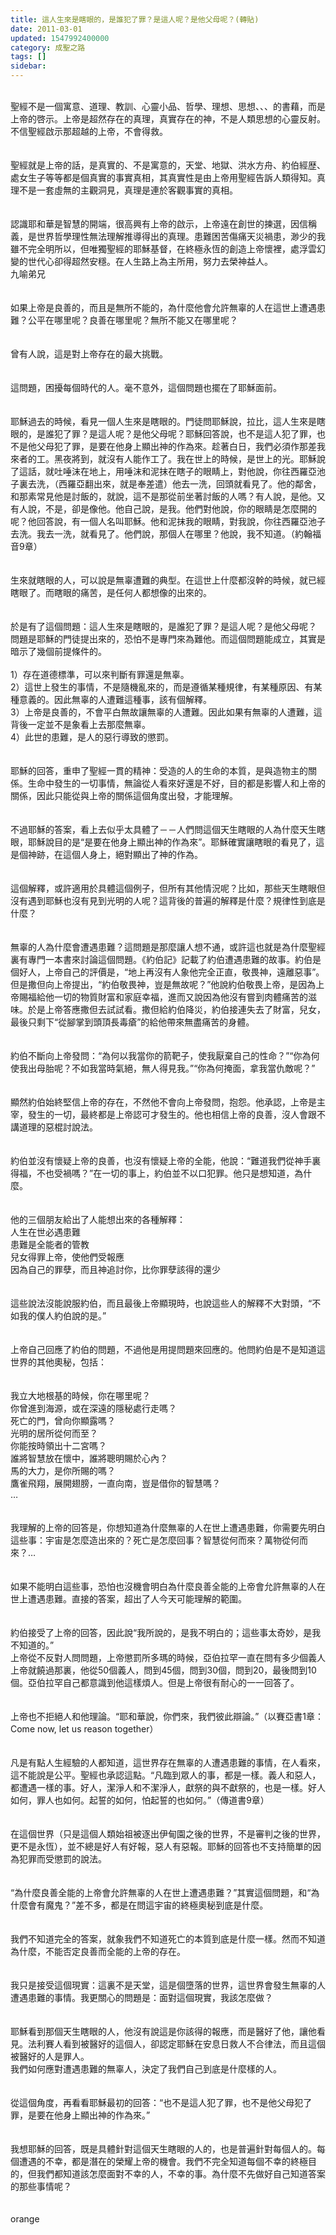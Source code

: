 ```yaml
---
title: 這人生來是瞎眼的，是誰犯了罪？是這人呢？是他父母呢？(轉貼)
date: 2011-03-01
updated: 1547992400000
category: 成聖之路
tags: []
sidebar: 
---
```


<br/>聖經不是一個寓意、道理、教訓、心靈小品、哲學、理想、思想、、、的書藉，而是上帝的啓示。上帝是超然存在的真理，真實存在的神，不是人類思想的心靈反射。不信聖經啟示那超越的上帝，不會得救。<br/><br/><br/>聖經就是上帝的話，是真實的、不是寓意的，天堂、地獄、洪水方舟、約伯經歴、處女生子等等都是個真實的事實真相，其真實性是由上帝用聖經告訴人類得知。真理不是一套虛無的主觀洞見，真理是連於客觀事實的真相。<br/><br/><br/>認識耶和華是智慧的開端，很高興有上帝的啟示，上帝遠在創世的揀選，因信稱義，是世界哲學理性無法理解推導得出的真理。患難困苦傷痛天災禍患，渺少的我雖不完全明所以，但唯獨聖經的耶穌基督，在終極永恆的創造上帝懷裡，處浮雲幻變的世代心卻得超然安穩。在人生路上為主所用，努力去榮神益人。<br/><!--more-->九喻弟兄<br/><br/><br/>如果上帝是良善的，而且是無所不能的，為什麼他會允許無辜的人在這世上遭遇患難？公平在哪里呢？良善在哪里呢？無所不能又在哪里呢？<br/><br/><br/>曾有人說，這是對上帝存在的最大挑戰。<br/><br/><br/>這問題，困擾每個時代的人。毫不意外，這個問題也擺在了耶穌面前。<br/><br/><br/>耶穌過去的時候，看見一個人生來是瞎眼的。門徒問耶穌說，拉比，這人生來是瞎眼的，是誰犯了罪？是這人呢？是他父母呢？耶穌回答說，也不是這人犯了罪，也不是他父母犯了罪，是要在他身上顯出神的作為來。趁著白日，我們必須作那差我來者的工。黑夜將到，就沒有人能作工了。我在世上的時候，是世上的光。耶穌說了這話，就吐唾沫在地上，用唾沫和泥抹在瞎子的眼睛上，對他說，你往西羅亞池子裏去洗，（西羅亞翻出來，就是奉差遣）他去一洗，回頭就看見了。他的鄰舍，和那素常見他是討飯的，就說，這不是那從前坐著討飯的人嗎？有人說，是他。又有人說，不是，卻是像他。他自己說，是我。他們對他說，你的眼睛是怎麼開的呢？他回答說，有一個人名叫耶穌。他和泥抹我的眼睛，對我說，你往西羅亞池子去洗。我去一洗，就看見了。他們說，那個人在哪里？他說，我不知道。（約翰福音9章）<br/><br/><br/>生來就瞎眼的人，可以說是無辜遭難的典型。在這世上什麼都沒幹的時候，就已經瞎眼了。而瞎眼的痛苦，是任何人都想像的出來的。<br/><br/><br/>於是有了這個問題：這人生來是瞎眼的，是誰犯了罪？是這人呢？是他父母呢？<br/>問題是耶穌的門徒提出來的，恐怕不是專門來為難他。而這個問題能成立，其實是暗示了幾個前提條件的。<br/><br/>1）存在道德標準，可以來判斷有罪還是無辜。<br/>2）這世上發生的事情，不是隨機亂來的，而是遵循某種規律，有某種原因、有某種意義的。因此無辜的人遭難這種事，該有個解釋。<br/>3）上帝是良善的，不會平白無故讓無辜的人遭難。因此如果有無辜的人遭難，這背後一定並不是象看上去那麼無辜。<br/>4）此世的患難，是人的惡行導致的懲罰。<br/><br/><br/>耶穌的回答，重申了聖經一貫的精神：受造的人的生命的本質，是與造物主的關係。生命中發生的一切事情，無論從人看來好還是不好，目的都是影響人和上帝的關係，因此只能從與上帝的關係這個角度出發，才能理解。<br/><br/><br/>不過耶穌的答案，看上去似乎太具體了－－人們問這個天生瞎眼的人為什麼天生瞎眼，耶穌說目的是“是要在他身上顯出神的作為來”。耶穌確實讓瞎眼的看見了，這是個神跡，在這個人身上，絕對顯出了神的作為。<br/><br/><br/>這個解釋，或許適用於具體這個例子，但所有其他情況呢？比如，那些天生瞎眼但沒有遇到耶穌也沒有見到光明的人呢？這背後的普遍的解釋是什麼？規律性到底是什麼？<br/><br/><br/>無辜的人為什麼會遭遇患難？這問題是那麼讓人想不通，或許這也就是為什麼聖經裏有專門一本書來討論這個問題。《約伯記》記載了約伯遭遇患難的故事。約伯是個好人，上帝自己的評價是，“地上再沒有人象他完全正直，敬畏神，遠離惡事”。但是撒但向上帝提出，“約伯敬畏神，豈是無故呢？”他說約伯敬畏上帝，是因為上帝賜福給他一切的物質財富和家庭幸福，進而又說因為他沒有嘗到肉體痛苦的滋味。於是上帝答應撒但去試試看。撒但給約伯降災，約伯接連失去了財富，兒女，最後只剩下“從腳掌到頭頂長毒瘡”的給他帶來無盡痛苦的身體。<br/><br/><br/>約伯不斷向上帝發問：“為何以我當你的箭靶子，使我厭棄自己的性命？”“你為何使我出母胎呢？不如我當時氣絕，無人得見我。”“你為何掩面，拿我當仇敵呢？”<br/><br/><br/>顯然約伯始終堅信上帝的存在，不然他不會向上帝發問，抱怨。他承認，上帝是主宰，發生的一切，最終都是上帝認可才發生的。他也相信上帝的良善，沒人會跟不講道理的惡棍討說法。<br/><br/><br/>約伯並沒有懷疑上帝的良善，也沒有懷疑上帝的全能，他說：“難道我們從神手裏得福，不也受禍嗎？”在一切的事上，約伯並不以口犯罪。他只是想知道，為什麼。<br/><br/><br/>他的三個朋友給出了人能想出來的各種解釋：<br/>人生在世必遇患難<br/>患難是全能者的管教<br/>兒女得罪上帝，使他們受報應<br/>因為自己的罪孽，而且神追討你，比你罪孽該得的還少<br/><br/><br/>這些說法沒能說服約伯，而且最後上帝顯現時，也說這些人的解釋不大對頭，“不如我的僕人約伯說的是。”<br/><br/><br/>上帝自己回應了約伯的問題，不過他是用提問題來回應的。他問約伯是不是知道這世界的其他奧秘，包括：<br/><br/><br/>我立大地根基的時候，你在哪里呢？<br/>你曾進到海源，或在深遠的隱秘處行走嗎？<br/>死亡的門，曾向你顯露嗎？<br/>光明的居所從何而至？<br/>你能按時領出十二宮嗎？<br/>誰將智慧放在懷中，誰將聰明賜於心內？<br/>馬的大力，是你所賜的嗎？<br/>鷹雀飛翔，展開翅膀，一直向南，豈是借你的智慧嗎？<br/>…<br/><br/><br/>我理解的上帝的回答是，你想知道為什麼無辜的人在世上遭遇患難，你需要先明白這些事：宇宙是怎麼造出來的？死亡是怎麼回事？智慧從何而來？萬物從何而來？…<br/><br/><br/>如果不能明白這些事，恐怕也沒機會明白為什麼良善全能的上帝會允許無辜的人在世上遭遇患難。直接的答案，超出了人今天可能理解的範圍。<br/><br/><br/>約伯接受了上帝的回答，因此說“我所說的，是我不明白的；這些事太奇妙，是我不知道的。”<br/>上帝從不反對人問問題，上帝懲罰所多瑪的時候，亞伯拉罕一直在問有多少個義人上帝就饒過那裏，他從50個義人，問到45個，問到30個，問到20，最後問到10個。亞伯拉罕自己都意識到他這樣煩人。但是上帝很有耐心的一一回答了。<br/><br/><br/>上帝也不拒絕人和他理論。“耶和華說，你們來，我們彼此辯論。”（以賽亞書1章：Come now, let us reason together）<br/><br/><br/>凡是有點人生經驗的人都知道，這世界存在無辜的人遭遇患難的事情，在人看來，這不能說是公平。聖經也承認這點。“凡臨到眾人的事，都是一樣。義人和惡人，都遭遇一樣的事。好人，潔淨人和不潔淨人，獻祭的與不獻祭的，也是一樣。好人如何，罪人也如何。起誓的如何，怕起誓的也如何。”（傳道書9章）<br/><br/><br/>在這個世界（只是這個人類始祖被逐出伊甸園之後的世界，不是審判之後的世界，更不是永恆），並不總是好人有好報，惡人有惡報。耶穌的回答也不支持簡單的因為犯罪而受懲罰的說法。<br/><br/><br/>“為什麼良善全能的上帝會允許無辜的人在世上遭遇患難？”其實這個問題，和“為什麼會有魔鬼？”差不多，都是在問這宇宙的終極奧秘到底是什麼。<br/><br/><br/>我們不知道完全的答案，就象我們不知道死亡的本質到底是什麼一樣。然而不知道為什麼，不能否定良善而全能的上帝的存在。<br/><br/><br/>我只是接受這個現實：這裏不是天堂，這是個墮落的世界，這世界會發生無辜的人遭遇患難的事情。我更關心的問題是：面對這個現實，我該怎麼做？<br/><br/><br/>耶穌看到那個天生瞎眼的人，他沒有說這是你該得的報應，而是醫好了他，讓他看見。法利賽人看到被醫好的這個人，卻認定耶穌在安息日救人不合律法，而且這個被醫好的人是罪人。<br/>我們如何應對遭遇患難的無辜人，決定了我們自己到底是什麼樣的人。<br/><br/><br/>從這個角度，再看看耶穌最初的回答：“也不是這人犯了罪，也不是他父母犯了罪，是要在他身上顯出神的作為來。”<br/><br/><br/>我想耶穌的回答，既是具體針對這個天生瞎眼的人的，也是普遍針對每個人的。每個遭遇的不幸，都是潛在的榮耀上帝的機會。我們不完全知道每個不幸的終極目的，但我們都知道該怎麼面對不幸的人，不幸的事。為什麼不先做好自己知道答案的那些事情呢？<br/><br/><br/>orange